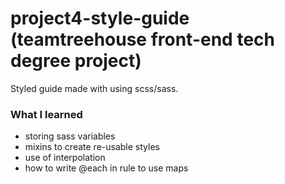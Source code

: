 # project4-style-guide (teamtreehouse front-end tech degree project)
Styled guide made with using scss/sass.

### What I learned
- storing sass variables
- mixins to create re-usable styles
- use of interpolation
- how to write @each in rule to use maps

